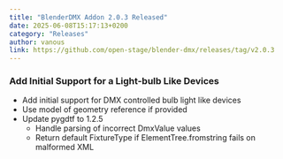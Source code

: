 ```yaml
---
title: "BlenderDMX Addon 2.0.3 Released"
date: 2025-06-08T15:17:13+0200
category: "Releases"
author: vanous
link: https://github.com/open-stage/blender-dmx/releases/tag/v2.0.3
---
```

### Add Initial Support for a Light-bulb Like Devices

* Add initial support for DMX controlled bulb light like devices
* Use model of geometry reference if provided
* Update pygdtf to 1.2.5
  * Handle parsing of incorrect DmxValue values
  * Return default FixtureType if ElementTree.fromstring fails on malformed XML
